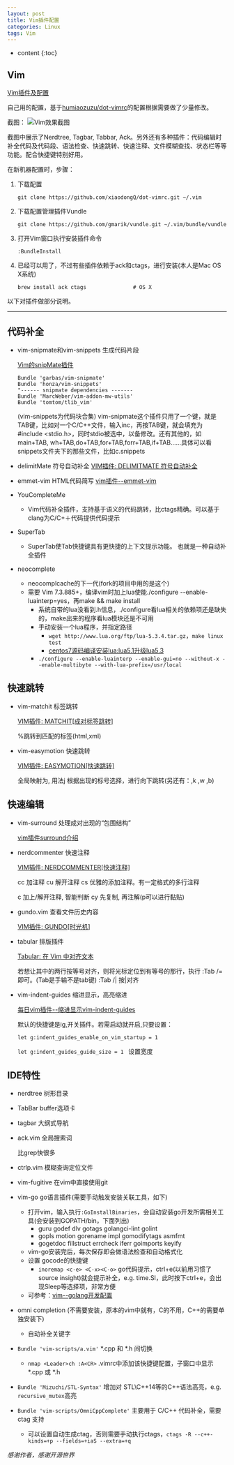 ```yaml
---
layout: post
title: Vim插件配置
categories: Linux
tags: Vim
---
```


* content
{:toc}



## Vim

[Vim插件及配置](https://github.com/xiaodongQ/dot-vimrc)

自己用的配置，基于[humiaozuzu/dot-vimrc](https://github.com/humiaozuzu/dot-vimrc)的配置根据需要做了少量修改。

截图：
![Vim效果截图](http://7xsl51.com1.z0.glb.clouddn.com/Vim_screenshot.png)

截图中展示了Nerdtree, Tagbar, Tabbar, Ack。另外还有多种插件：代码编辑时补全代码及代码段、语法检查、快速跳转、快速注释、文件模糊查找、状态栏等等功能。配合快捷键特别好用。

在新机器配置时，步骤：

1. 下载配置

    `git clone https://github.com/xiaodongQ/dot-vimrc.git ~/.vim`

2. 下载配置管理插件Vundle

    `git clone https://github.com/gmarik/vundle.git ~/.vim/bundle/vundle`

3. 打开Vim窗口执行安装插件命令

    `:BundleInstall`

4. 已经可以用了，不过有些插件依赖于ack和ctags，进行安装(本人是Mac OS X系统)

    `brew install ack ctags               # OS X`


以下对插件做部分说明。

---

## 代码补全

* vim-snipmate和vim-snippets 生成代码片段

  [Vim的snipMate插件](http://ccvita.com/481.html)

  ```
  Bundle 'garbas/vim-snipmate'
  Bundle 'honza/vim-snippets'    
  "------ snipmate dependencies -------                                                          
  Bundle 'MarcWeber/vim-addon-mw-utils'
  Bundle 'tomtom/tlib_vim'
  ```

  (vim-snippets为代码块合集)
  vim-snipmate这个插件只用了一个键，就是TAB键，比如对一个C/C++文件，输入inc，再按TAB键，就会填充为#include <stdio.h>，同时stdio被选中，以备修改。还有其他的，如main+TAB, wh+TAB,do+TAB,for+TAB,forr+TAB,if+TAB……具体可以看snippets文件夹下的那些文件，比如c.snippets

* delimitMate 符号自动补全
    [VIM插件: DELIMITMATE 符号自动补全](http://www.wklken.me/posts/2015/06/07/vim-plugin-delimitmate.html)
* emmet-vim HTML代码简写
    [vim插件--emmet-vim](http://www.jianshu.com/p/ad8a6a786054)

* YouCompleteMe
  - Vim代码补全插件，支持基于语义的代码跳转，比ctags精确。可以基于clang为C/C+＋代码提供代码提示
* SuperTab
  - SuperTab使Tab快捷键具有更快捷的上下文提示功能。 也就是一种自动补全插件
* neocomplete
  - neocomplcache的下一代(fork的项目中用的是这个)
  - 需要 Vim 7.3.885+，编译vim时加上lua使能./configure --enable-luainterp=yes，再make && make install
    + 系统自带的lua没看到.h信息，./configure看lua相关的依赖项还是缺失的，make出来的程序看lua模块还是不可用
    + 手动安装一个lua程序，并指定路径
      * `wget http://www.lua.org/ftp/lua-5.3.4.tar.gz`，`make linux test`
      * [centos7源码编译安装lua:lua5.1升级lua5.3](https://blog.csdn.net/feinifi/article/details/80078721)
    + `./configure --enable-luainterp --enable-gui=no --without-x --enable-multibyte --with-lua-prefix=/usr/local`

## 快速跳转

* vim-matchit 标签跳转

    [VIM插件: MATCHIT[成对标签跳转]](http://www.wklken.me/posts/2015/06/07/vim-plugin-matchit.html)

    %跳转到匹配的标签(html,xml)

* vim-easymotion 快速跳转

    [VIM插件: EASYMOTION[快速跳转]](http://www.wklken.me/posts/2015/06/07/vim-plugin-easymotion.html)

    <leader>全局映射为,  用法<leader>j 根据出现的标号选择，进行向下跳转(另还有：,k ,w ,b)

## 快速编辑

* vim-surround 处理成对出现的“包围结构”

    [vim插件surround介绍](http://blog.codepiano.com/2013/08/12/vim-surround/)

* nerdcommenter 快速注释

    [VIM插件: NERDCOMMENTER[快速注释]](http://www.wklken.me/posts/2015/06/07/vim-plugin-nerdcommenter.html)

    <leader>cc   加注释
    <leader>cu   解开注释
    <leader>cs   优雅的添加注释。有一定格式的多行注释

    <leader>c<space>  加上/解开注释, 智能判断
    <leader>cy   先复制, 再注解(p可以进行黏贴)

* gundo.vim 查看文件历史内容

    [VIM插件: GUNDO[时光机]](http://www.wklken.me/posts/2015/06/13/vim-plugin-gundo.html)

* tabular 排版插件

    [Tabular: 在 Vim 中对齐文本](https://linuxtoy.org/archives/tabular.html)

    若想让其中的两行按等号对齐，则将光标定位到有等号的那行，执行 :Tab /= 即可。(Tab是手输不是tab键)
    :Tab /| 按|对齐

* vim-indent-guides 缩进显示，高亮缩进

    [每日vim插件--缩进显示vim-indent-guides](http://foocoder.com/2014/04/11/mei-ri-vimcha-jian-suo-jin-xian-shi-vim-indent-guides/)

    默认的快捷键是<Leader>ig,开关插件。若需启动就开启,只要设置：

    `let g:indent_guides_enable_on_vim_startup = 1`

    `let g:indent_guides_guide_size = 1 ` 设置宽度

## IDE特性

* nerdtree 树形目录
* TabBar buffer选项卡
* tagbar 大纲式导航
* ack.vim 全局搜索词

    比grep快很多

* ctrlp.vim 模糊查询定位文件
* vim-fugitive 在vim中直接使用git
* vim-go go语言插件(需要手动触发安装关联工具，如下)
  - 打开vim，输入执行`:GoInstallBinaries`，会自动安装go开发所需相关工具(会安装到GOPATH/bin，下面列出)
    + guru        godef     dlv       gotags     golangci-lint  golint
    + gopls       motion    gorename  impl       gomodifytags   asmfmt
    + gogetdoc    fillstruct  errcheck  iferr     goimports  keyify
  - vim-go安装完后，每次保存即会做语法检查和自动格式化
  - 设置 gocode的快捷键
    + `inoremap <c-e> <C-x><C-o>` go代码提示，ctrl+e(以前用习惯了source insight)就会提示补全，e.g. time.Sl，此时按下ctrl+e，会出现Sleep等选择项，非常方便
  - 可参考：[vim--golang开发配置](https://blog.csdn.net/linglongwunv/article/details/82531852)
* omni completion (不需要安装，原本的vim中就有，C的不用，C++的需要单独安装下)
  - 自动补全关键字
* `Bundle 'vim-scripts/a.vim'`  *.cpp 和 *.h 间切换
  - `nmap <Leader>ch :A<CR>` .vimrc中添加该快捷键配置，子窗口中显示 *.cpp 或 *.h
* `Bundle 'Mizuchi/STL-Syntax'` 增加对 STL\C++14等的C++语法高亮，e.g. `recursive_mutex`高亮
* `Bundle 'vim-scripts/OmniCppComplete'` 主要用于 C/C++ 代码补全，需要 ctag 支持
  - 可以设置自动生成ctag，否则需要手动执行ctags，`ctags -R --c++-kinds=+p --fields=+iaS --extra=+q`

*感谢作者，感谢开源世界*
